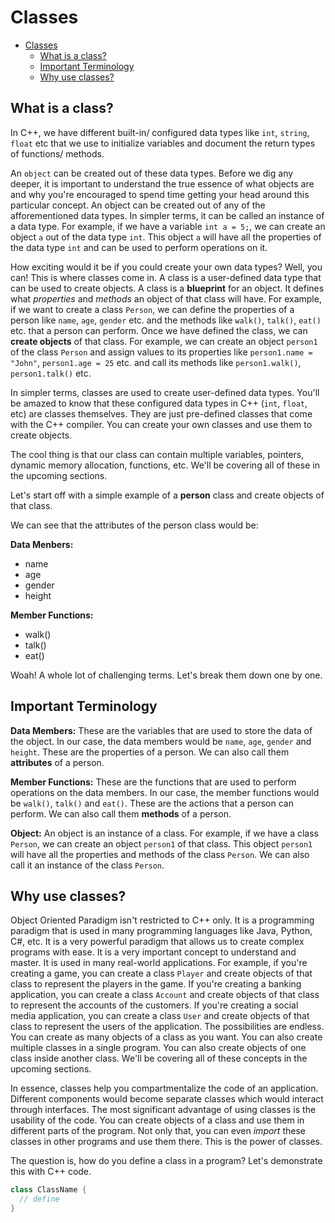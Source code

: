 # Classes

- [Classes](#classes)
  - [What is a class?](#what-is-a-class)
  - [Important Terminology](#important-terminology)
  - [Why use classes?](#why-use-classes)

## What is a class?

In C++, we have different built-in/ configured data types like `int`, `string`, `float` etc that we use to initialize variables and document the return types of functions/ methods.

An `object` can be created out of these data types. Before we dig any deeper, it is important to understand the true essence of what objects are and why you're encouraged to spend time getting your head around this particular concept. An object can be created out of any of the afforementioned data types. In simpler terms, it can be called an instance of a data type. For example, if we have a variable `int a = 5;`, we can create an object `a` out of the data type `int`. This object `a` will have all the properties of the data type `int` and can be used to perform operations on it.

How exciting would it be if you could create your own data types? Well, you can! This is where classes come in. A class is a user-defined data type that can be used to create objects. A class is a **blueprint** for an object. It defines what *properties* and *methods* an object of that class will have. For example, if we want to create a class `Person`, we can define the properties of a person like `name`, `age`, `gender` etc. and the methods like `walk()`, `talk()`, `eat()` etc. that a person can perform. Once we have defined the class, we can **create objects** of that class. For example, we can create an object `person1` of the class `Person` and assign values to its properties like `person1.name = "John"`, `person1.age = 25` etc. and call its methods like `person1.walk()`, `person1.talk()` etc.

In simpler terms, classes are used to create user-defined data types. You'll be amazed to know that these configured data types in C++ (`int`, `float`, etc) are classes themselves. They are just pre-defined classes that come with the C++ compiler. You can create your own classes and use them to create objects.

The cool thing is that our class can contain multiple variables, pointers, dynamic memory allocation, functions, etc. We'll be covering all of these in the upcoming sections.

Let's start off with a simple example of a **person** class and create objects of that class.

We can see that the attributes of the person class would be:

**Data Menbers:**
- name
- age
- gender
- height

**Member Functions:**
- walk()
- talk()
- eat()

Woah! A whole lot of challenging terms. Let's break them down one by one.

## Important Terminology

**Data Members:** These are the variables that are used to store the data of the object. In our case, the data members would be `name`, `age`, `gender` and `height`. These are the properties of a person. We can also call them **attributes** of a person.

**Member Functions:** These are the functions that are used to perform operations on the data members. In our case, the member functions would be `walk()`, `talk()` and `eat()`. These are the actions that a person can perform. We can also call them **methods** of a person.

**Object:** An object is an instance of a class. For example, if we have a class `Person`, we can create an object `person1` of that class. This object `person1` will have all the properties and methods of the class `Person`. We can also call it an instance of the class `Person`.

## Why use classes?

Object Oriented Paradigm isn't restricted to C++ only. It is a programming paradigm that is used in many programming languages like Java, Python, C#, etc. It is a very powerful paradigm that allows us to create complex programs with ease. It is a very important concept to understand and master. It is used in many real-world applications. For example, if you're creating a game, you can create a class `Player` and create objects of that class to represent the players in the game. If you're creating a banking application, you can create a class `Account` and create objects of that class to represent the accounts of the customers. If you're creating a social media application, you can create a class `User` and create objects of that class to represent the users of the application. The possibilities are endless. You can create as many objects of a class as you want. You can also create multiple classes in a single program. You can also create objects of one class inside another class. We'll be covering all of these concepts in the upcoming sections.

In essence, classes help you compartmentalize the code of an application. Different components would become separate classes which would interact through interfaces. The most significant advantage of using classes is the usability of the code. You can create objects of a class and use them in different parts of the program. Not only that, you can even *import* these classes in other programs and use them there. This is the power of classes.

The question is, how do you define a class in a program? Let's demonstrate this with C++ code.

```cpp
class ClassName {
  // define
}
```
